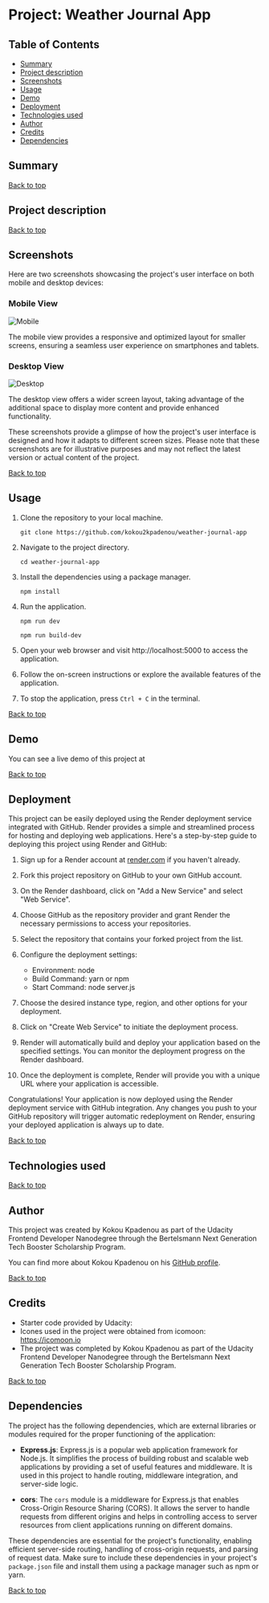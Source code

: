 # Project: Weather Journal App


## Table of Contents

* [Summary](#summary)
* [Project description](#project-description)
* [Screenshots](#screenshots)
* [Usage](#usage)
* [Demo](#demo)
* [Deployment](#deployment)
* [Technologies used](#technologies-used)
* [Author](#author)
* [Credits](#credits)
* [Dependencies](#dependencies)

## Summary


[Back to top](#table-of-contents)

## Project description



[Back to top](#table-of-contents)

## Screenshots

Here are two screenshots showcasing the project's user interface on both mobile and desktop devices:

### Mobile View

![Mobile](/images/mobile.png)

The mobile view provides a responsive and optimized layout for smaller screens, ensuring a seamless user experience on smartphones and tablets.

### Desktop View

![Desktop](/images/desktop.png)

The desktop view offers a wider screen layout, taking advantage of the additional space to display more content and provide enhanced functionality.

These screenshots provide a glimpse of how the project's user interface is designed and how it adapts to different screen sizes. Please note that these screenshots are for illustrative purposes and may not reflect the latest version or actual content of the project.


[Back to top](#table-of-contents)

## Usage

1. Clone the repository to your local machine.

   ```shell
   git clone https://github.com/kokou2kpadenou/weather-journal-app
   ```

2. Navigate to the project directory.

   ```shell
   cd weather-journal-app
   ```

3. Install the dependencies using a package manager.

   ```shell
   npm install
   ```

4. Run the application.

   ```shell
   npm run dev
   ```
   ```shell
   npm run build-dev
   ```

5. Open your web browser and visit http://localhost:5000 to access the application.

6. Follow the on-screen instructions or explore the available features of the application.

7. To stop the application, press `Ctrl + C` in the terminal.

[Back to top](#table-of-contents)

## Demo

You can see a live demo of this project at 

[Back to top](#table-of-contents)

## Deployment

This project can be easily deployed using the Render deployment service integrated with GitHub. Render provides a simple and streamlined process for hosting and deploying web applications. Here's a step-by-step guide to deploying this project using Render and GitHub:

1. Sign up for a Render account at [render.com](https://render.com) if you haven't already.

2. Fork this project repository on GitHub to your own GitHub account.

3. On the Render dashboard, click on "Add a New Service" and select "Web Service".

4. Choose GitHub as the repository provider and grant Render the necessary permissions to access your repositories.

5. Select the repository that contains your forked project from the list.

6. Configure the deployment settings:
   - Environment: node
   - Build Command: yarn or npm
   - Start Command: node server.js

7. Choose the desired instance type, region, and other options for your deployment.

8. Click on "Create Web Service" to initiate the deployment process.

9. Render will automatically build and deploy your application based on the specified settings. You can monitor the deployment progress on the Render dashboard.

10. Once the deployment is complete, Render will provide you with a unique URL where your application is accessible.

Congratulations! Your application is now deployed using the Render deployment service with GitHub integration. Any changes you push to your GitHub repository will trigger automatic redeployment on Render, ensuring your deployed application is always up to date.


[Back to top](#table-of-contents)

## Technologies used



[Back to top](#table-of-contents)

## Author

This project was created by Kokou Kpadenou as part of the Udacity Frontend Developer Nanodegree through the Bertelsmann Next Generation Tech Booster Scholarship Program.

You can find more about Kokou Kpadenou on his [GitHub profile](https://www.github.com/kokou2kpadenou).

[Back to top](#table-of-contents)

## Credits

- Starter code provided by Udacity: 
- Icones used in the project were obtained from icomoon: https://icomoon.io
- The project was completed by Kokou Kpadenou as part of the Udacity Frontend Developer Nanodegree through the Bertelsmann Next Generation Tech Booster Scholarship Program.

[Back to top](#table-of-contents)

## Dependencies

The project has the following dependencies, which are external libraries or modules required for the proper functioning of the application:

- **Express.js**: Express.js is a popular web application framework for Node.js. It simplifies the process of building robust and scalable web applications by providing a set of useful features and middleware. It is used in this project to handle routing, middleware integration, and server-side logic.

- **cors**: The `cors` module is a middleware for Express.js that enables Cross-Origin Resource Sharing (CORS). It allows the server to handle requests from different origins and helps in controlling access to server resources from client applications running on different domains.



These dependencies are essential for the project's functionality, enabling efficient server-side routing, handling of cross-origin requests, and parsing of request data. Make sure to include these dependencies in your project's `package.json` file and install them using a package manager such as npm or yarn.

[Back to top](#table-of-contents)
